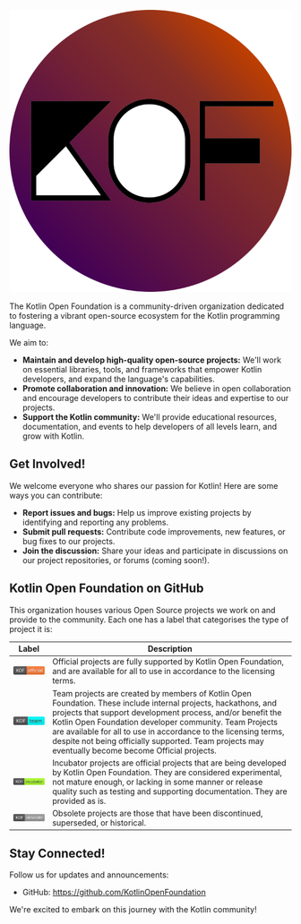[![Kotlin Open Foundation](kof-logo.svg)](https://kotlinopenfoundation.github.io/)

The Kotlin Open Foundation is a community-driven organization dedicated to fostering 
a vibrant open-source ecosystem for the Kotlin programming language.

We aim to:
- **Maintain and develop high-quality open-source projects:**
  We'll work on essential libraries, tools, and frameworks that empower Kotlin developers,
  and expand the language's capabilities. 
- **Promote collaboration and innovation:**
  We believe in open collaboration and encourage developers to contribute their ideas and expertise to our projects.
- **Support the Kotlin community:**
  We'll provide educational resources, documentation, and events to help developers of all levels learn,
  and grow with Kotlin.

## Get Involved!

We welcome everyone who shares our passion for Kotlin!
Here are some ways you can contribute:
- **Report issues and bugs:**
  Help us improve existing projects by identifying and reporting any problems.
- **Submit pull requests:**
  Contribute code improvements, new features, or bug fixes to our projects.
- **Join the discussion:**
  Share your ideas and participate in discussions on our project repositories, or forums (coming soon!).

## Kotlin Open Foundation on GitHub

This organization houses various Open Source projects we work on and provide to the community.
Each one has a label that categorises the type of project it is:

| Label                                                                                     | Description                                                                                                                                                                                                                                                                                                                                                                                                       |
|-------------------------------------------------------------------------------------------|-------------------------------------------------------------------------------------------------------------------------------------------------------------------------------------------------------------------------------------------------------------------------------------------------------------------------------------------------------------------------------------------------------------------|
| [![Kotlin Open Foundation official project](badges/official.svg)](badges/official.svg)    | Official projects are fully supported by Kotlin Open Foundation, and are available for all to use in accordance to the licensing terms.                                                                                                                                                                                                                                                                           |
| [![Kotlin Open Foundation team project](badges/team.svg)](badges/team.svg)                | Team projects are created by members of Kotlin Open Foundation. These include internal projects, hackathons, and projects that support development process, and/or benefit the Kotlin Open Foundation developer community. Team Projects are available for all to use in accordance to the licensing terms, despite not being officially supported. Team projects may eventually become become Official projects. |
| [![Kotlin Open Foundation incubator project](badges/incubator.svg)](badges/incubator.svg) | Incubator projects are official projects that are being developed by Kotlin Open Foundation. They are considered experimental, not mature enough, or lacking in some manner or release quality such as testing and supporting documentation. They are provided as is.                                                                                                                                             |
| [![Kotlin Open Foundation obsolete project](badges/obsolete.svg)](badges/obsolete.svg)    | Obsolete projects are those that have been discontinued, superseded, or historical.                                                                                                                                                                                                                                                                                                                               |


## Stay Connected!

Follow us for updates and announcements:

- GitHub: https://github.com/KotlinOpenFoundation

We're excited to embark on this journey with the Kotlin community!
